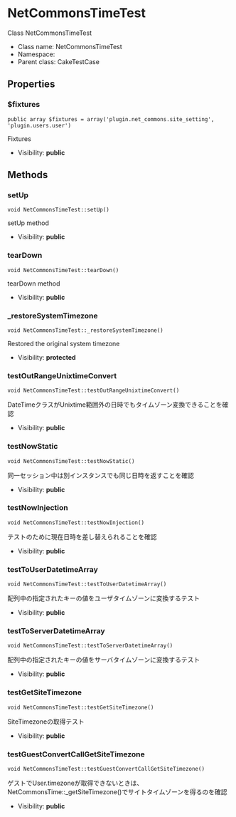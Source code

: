 NetCommonsTimeTest
===============

Class NetCommonsTimeTest




* Class name: NetCommonsTimeTest
* Namespace: 
* Parent class: CakeTestCase





Properties
----------


### $fixtures

    public array $fixtures = array('plugin.net_commons.site_setting', 'plugin.users.user')

Fixtures



* Visibility: **public**


Methods
-------


### setUp

    void NetCommonsTimeTest::setUp()

setUp method



* Visibility: **public**




### tearDown

    void NetCommonsTimeTest::tearDown()

tearDown method



* Visibility: **public**




### _restoreSystemTimezone

    void NetCommonsTimeTest::_restoreSystemTimezone()

Restored the original system timezone



* Visibility: **protected**




### testOutRangeUnixtimeConvert

    void NetCommonsTimeTest::testOutRangeUnixtimeConvert()

DateTimeクラスがUnixtime範囲外の日時でもタイムゾーン変換できることを確認



* Visibility: **public**




### testNowStatic

    void NetCommonsTimeTest::testNowStatic()

同一セッション中は別インスタンスでも同じ日時を返すことを確認



* Visibility: **public**




### testNowInjection

    void NetCommonsTimeTest::testNowInjection()

テストのために現在日時を差し替えられることを確認



* Visibility: **public**




### testToUserDatetimeArray

    void NetCommonsTimeTest::testToUserDatetimeArray()

配列中の指定されたキーの値をユーザタイムゾーンに変換するテスト



* Visibility: **public**




### testToServerDatetimeArray

    void NetCommonsTimeTest::testToServerDatetimeArray()

配列中の指定されたキーの値をサーバタイムゾーンに変換するテスト



* Visibility: **public**




### testGetSiteTimezone

    void NetCommonsTimeTest::testGetSiteTimezone()

SiteTimezoneの取得テスト



* Visibility: **public**




### testGuestConvertCallGetSiteTimezone

    void NetCommonsTimeTest::testGuestConvertCallGetSiteTimezone()

ゲストでUser.timezoneが取得できないときは、NetCommonsTime::_getSiteTimezone()でサイトタイムゾーンを得るのを確認



* Visibility: **public**



